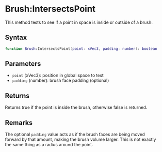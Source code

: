 # Brush:IntersectsPoint

This method tests to see if a point in space is inside or outside of a brush.

## Syntax

```lua
function Brush:IntersectsPoint(point: xVec3, padding: number): boolean
```

## Parameters

- `point` (xVec3): position in global space to test
- `padding` (number): brush face padding (optional)

## Returns

Returns true if the point is inside the brush, otherwise false is returned.

## Remarks

The optional `padding` value acts as if the brush faces are being moved forward by that amount, making the brush volume larger. This is not exactly the same thing as a radius around the point.